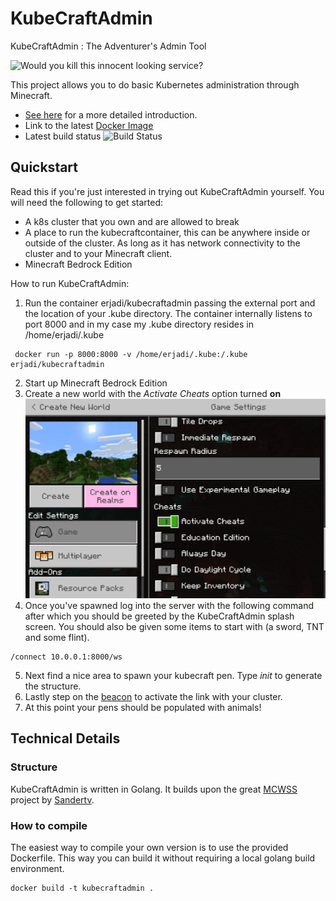 # KubeCraftAdmin
KubeCraftAdmin : The Adventurer's Admin Tool

![Would you kill this innocent looking service?](https://miro.medium.com/max/700/1*U4MfxStrHa41MUywGgT8ZQ.png)

This project allows you to do basic Kubernetes administration through Minecraft.
- [See here](https://medium.com/@eric.jadi/minecraft-as-a-k8s-admin-tool-cf16f890de42) for a more detailed introduction.
- Link to the latest [Docker Image](https://hub.docker.com/repository/registry-1.docker.io/erjadi/kubecraftadmin)
- Latest build status ![Build Status](https://dev.azure.com/ericjadi/KubeCraftAdmin%20-%20Pipelines/_apis/build/status/erjadi.kubecraftadmin?branchName=main)

## Quickstart  

Read this if you're just interested in trying out KubeCraftAdmin yourself.
You will need the following to get started:

- A k8s cluster that you own and are allowed to break
- A place to run the kubecraftcontainer, this can be anywhere inside or outside of the cluster. As long as it has network connectivity to the cluster and to your Minecraft client.
- Minecraft Bedrock Edition

How to run KubeCraftAdmin:

1. Run the container erjadi/kubecraftadmin passing the external port and the location of your .kube directory. The container internally listens to port 8000 and in my case my .kube directory resides in /home/erjadi/.kube
```
 docker run -p 8000:8000 -v /home/erjadi/.kube:/.kube erjadi/kubecraftadmin
```
2. Start up Minecraft Bedrock Edition
3. Create a new world with the *Activate Cheats* option turned **on**
 ![Activate Cheats](/img/cheats.png)
4. Once you've spawned log into the server with the following command after which you should be greeted by the KubeCraftAdmin splash screen. You should also be given some items to start with (a sword, TNT and some flint).
```
/connect 10.0.0.1:8000/ws
```
5. Next find a nice area to spawn your kubecraft pen. Type *init* to generate the structure.
6. Lastly step on the [beacon](https://minecraft.gamepedia.com/Beacon) to activate the link with your cluster.
7. At this point your pens should be populated with animals!

## Technical Details

### Structure

KubeCraftAdmin is written in Golang. It builds upon the great [MCWSS](https://github.com/Sandertv/mcwss) project by [Sandertv](https://github.com/Sandertv).


### How to compile

The easiest way to compile your own version is to use the provided Dockerfile.
This way you can build it without requiring a local golang build environment.

```
docker build -t kubecraftadmin .
```

